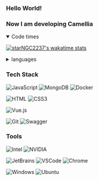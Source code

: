 ### Hello World!
### Now I am developing Camellia
<details open>
<summary>Code times</summary>

[![starNGC2237's wakatime stats](https://github-readme-stats-lilac-ten-33.vercel.app/api/wakatime?username=zhilutianji&layout=compact&range=last_7_days)](https://github.com/starNGC2237)

</details>
<details>
<summary>languages</summary>
  
[![Top Langs](https://github-readme-stats-lilac-ten-33.vercel.app/api/top-langs?username=starNGC2237)](https://github.com/anuraghazra/github-readme-stats)
  
</details>

### Tech Stack

![JavaScript](https://img.shields.io/badge/javascript-%23F7DF1E.svg?style=for-the-badge&logo=javascript&logoColor=white)
![MongoDB](https://img.shields.io/badge/mongoDB-%2347A248.svg?style=for-the-badge&logo=mongodb&logoColor=white)
![Docker](https://img.shields.io/badge/docker-%232496ED.svg?style=for-the-badge&logo=docker&logoColor=white)

![HTML](https://img.shields.io/badge/html5-%23E34F26.svg?style=for-the-badge&logo=html5&logoColor=white)
![CSS3](https://img.shields.io/badge/css-%231572B6.svg?style=for-the-badge&logo=css3&logoColor=white)

![Vue.js](https://img.shields.io/badge/vue-%234FC08D.svg?style=for-the-badge&logo=vue.js&logoColor=white)

![Git](https://img.shields.io/badge/git-%23F05032.svg?style=for-the-badge&logo=git&logoColor=white)
![Swagger](https://img.shields.io/badge/swagger-%2385EA2D.svg?style=for-the-badge&logo=swagger&logoColor=white)

### Tools
![Intel](https://img.shields.io/badge/Intel-%23007ACC.svg?&style=for-the-badge&logo=intel&logoColor=white)
![NVIDIA](https://img.shields.io/badge/nvidia-%2376B900.svg?&style=for-the-badge&logo=nvidia&logoColor=white)

![JetBrains](https://img.shields.io/badge/jetbrains-%23000000.svg?&style=for-the-badge&logo=jetbrains&logoColor=white)
![VSCode](https://img.shields.io/badge/vscode-%23007ACC.svg?&style=for-the-badge&logo=visual-studio-code&logoColor=white)
![Chrome](https://img.shields.io/badge/google%20chrome-%234285F4.svg?&style=for-the-badge&logo=google%20chrome&logoColor=white)

![Windows](https://img.shields.io/badge/windows-%230078D6.svg?&style=for-the-badge&logo=windows&logoColor=white)
![Ubuntu](https://img.shields.io/badge/ubuntu-%23E95420.svg?&style=for-the-badge&logo=ubuntu&logoColor=white)
